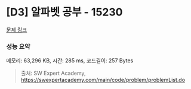 # [D3] 알파벳 공부 - 15230 

[문제 링크](https://swexpertacademy.com/main/code/problem/problemDetail.do?contestProbId=AYLnMQT6vPADFATf) 

### 성능 요약

메모리: 63,296 KB, 시간: 285 ms, 코드길이: 257 Bytes



> 출처: SW Expert Academy, https://swexpertacademy.com/main/code/problem/problemList.do
